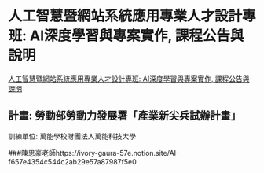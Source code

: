 # 人工智慧暨網站系統應用專業人才設計專班: AI深度學習與專案實作, 課程公告與說明
[人工智慧暨網站系統應用專業人才設計專班: AI深度學習與專案實作, 課程公告與說明](https://www.notion.so/AI-f657e4354c544c2ab29e57a87987f5e0)
## 計畫: 勞動部勞動力發展署「產業新尖兵試辦計畫」
訓練單位: 萬能學校財團法人萬能科技大學



###陳思豪老師https://ivory-gaura-57e.notion.site/AI-f657e4354c544c2ab29e57a87987f5e0
